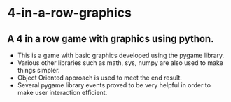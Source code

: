 # 4-in-a-row-graphics
## A 4 in a row game with graphics using python.
- This is a game with basic graphics developed using the pygame library.
- Various other libraries such as math, sys, numpy are also used to make things simpler.
- Object Oriented approach is used to meet the end result.
- Several pygame library events proved to be very helpful in order to make user interaction efficient.
